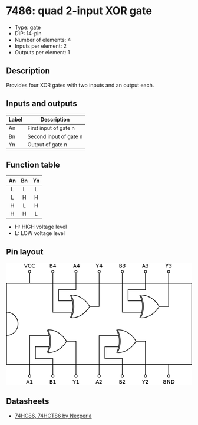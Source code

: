 # 7486: quad 2-input XOR gate

- Type: [gate](gates.md)
- DIP: 14-pin
- Number of elements: 4
- Inputs per element: 2
- Outputs per element: 1

## Description

Provides four XOR gates with two inputs and an output each.

## Inputs and outputs

| Label | Description            |
| ----- | ---------------------- |
| An    | First input of gate n  |
| Bn    | Second input of gate n |
| Yn    | Output of gate n       |

## Function table

| An  | Bn  | Yn  |
|:---:|:---:|:---:|
| L   | L   | L   |
| L   | H   | H   |
| H   | L   | H   |
| H   | H   | L   |

- H: HIGH voltage level
- L: LOW voltage level

## Pin layout

![](../dia/7486-dip.png)

## Datasheets

- [74HC86, 74HCT86 by Nexperia](https://assets.nexperia.com/documents/data-sheet/74HC_HCT86.pdf)

